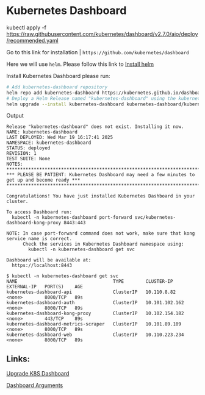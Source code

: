 # Kubernetes Dashboard

kubectl apply -f https://raw.githubusercontent.com/kubernetes/dashboard/v2.7.0/aio/deploy/recommended.yaml

Go to this link for installation | `https://github.com/kubernetes/dashboard`

Here we will use `helm`. Please follow this link to [Install helm](https://helm.sh/docs/intro/install/)

Install Kubernetes Dashboard please run:

```bash
# Add kubernetes-dashboard repository
helm repo add kubernetes-dashboard https://kubernetes.github.io/dashboard/
# Deploy a Helm Release named "kubernetes-dashboard" using the kubernetes-dashboard chart
helm upgrade --install kubernetes-dashboard kubernetes-dashboard/kubernetes-dashboard --create-namespace --namespace kubernetes-dashboard
```
Output

```plaintext
Release "kubernetes-dashboard" does not exist. Installing it now.
NAME: kubernetes-dashboard
LAST DEPLOYED: Wed Mar 19 16:17:41 2025
NAMESPACE: kubernetes-dashboard
STATUS: deployed
REVISION: 1
TEST SUITE: None
NOTES:
*************************************************************************************************
*** PLEASE BE PATIENT: Kubernetes Dashboard may need a few minutes to get up and become ready ***
*************************************************************************************************

Congratulations! You have just installed Kubernetes Dashboard in your cluster.

To access Dashboard run:
  kubectl -n kubernetes-dashboard port-forward svc/kubernetes-dashboard-kong-proxy 8443:443

NOTE: In case port-forward command does not work, make sure that kong service name is correct.
      Check the services in Kubernetes Dashboard namespace using:
        kubectl -n kubernetes-dashboard get svc

Dashboard will be available at:
  https://localhost:8443

$ kubectl -n kubernetes-dashboard get svc
NAME                                   TYPE        CLUSTER-IP       EXTERNAL-IP   PORT(S)    AGE
kubernetes-dashboard-api               ClusterIP   10.110.8.82      <none>        8000/TCP   89s
kubernetes-dashboard-auth              ClusterIP   10.101.102.162   <none>        8000/TCP   89s
kubernetes-dashboard-kong-proxy        ClusterIP   10.102.154.182   <none>        443/TCP    89s
kubernetes-dashboard-metrics-scraper   ClusterIP   10.101.89.109    <none>        8000/TCP   89s
kubernetes-dashboard-web               ClusterIP   10.110.223.234   <none>        8000/TCP   89s
```












## Links:

[Upgrade K8S Dashboard](https://artifacthub.io/packages/helm/k8s-dashboard/kubernetes-dashboard) 

[Dashboard Arguments](https://github.com/kubernetes/dashboard/blob/master/docs/common/arguments.md)

